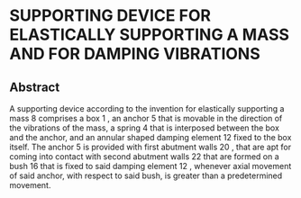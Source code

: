 # SUPPORTING DEVICE FOR ELASTICALLY SUPPORTING A MASS AND FOR DAMPING VIBRATIONS

## Abstract
A supporting device according to the invention for elastically supporting a mass 8 comprises a box 1 , an anchor 5 that is movable in the direction of the vibrations of the mass, a spring 4 that is interposed between the box and the anchor, and an annular shaped damping element 12 fixed to the box itself. The anchor 5 is provided with first abutment walls 20 , that are apt for coming into contact with second abutment walls 22 that are formed on a bush 16 that is fixed to said damping element 12 , whenever axial movement of said anchor, with respect to said bush, is greater than a predetermined movement.